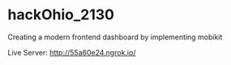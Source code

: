# hackOhio_2130
 Creating a modern frontend dashboard by implementing mobikit

 Live Server:
 http://55a60e24.ngrok.io/

